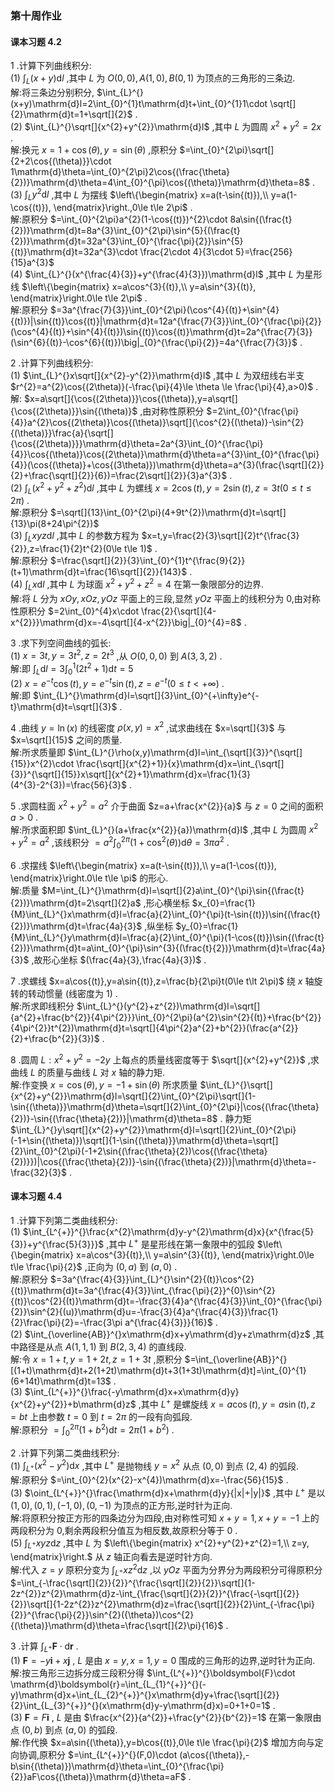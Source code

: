 ### 第十周作业

#### 课本习题 4.2

1 .计算下列曲线积分:
    \
    (1) $\int_{L}^{}(x+y)\mathrm{d}l$ ,其中 $L$ 为 $O(0,0),A(1,0),B(0,1)$ 为顶点的三角形的三条边.
    \
    解:将三条边分别积分, $\int_{L}^{}(x+y)\mathrm{d}l=2\int_{0}^{1}t\mathrm{d}t+\int_{0}^{1}1\cdot \sqrt[]{2}\mathrm{d}t=1+\sqrt[]{2}$ .
    \
    (2) $\int_{L}^{}\sqrt[]{x^{2}+y^{2}}\mathrm{d}l$ ,其中 $L$ 为圆周 $x^{2}+y^{2}=2x$ .
    \
    解:换元 $x=1+\cos{(\theta)},y=\sin{(\theta)}$ ,原积分 $=\int_{0}^{2\pi}\sqrt[]{2+2\cos{(\theta)}}\cdot 1\mathrm{d}\theta=\int_{0}^{2\pi}2\cos{(\frac{\theta}{2})}\mathrm{d}\theta=4\int_{0}^{\pi}\cos{(\theta)}\mathrm{d}\theta=8$ .
    \
    (3) $\int_{L}^{}y^{2}\mathrm{d}l$ ,其中 $L$ 为摆线 $\left\{\begin{matrix}
    x=a(t-\sin{(t)}),\\
    y=a(1-\cos{(t)}),
    \end{matrix}\right.,0\le t\le 2\pi$ .
    \
    解:原积分 $=\int_{0}^{2\pi}a^{2}(1-\cos{(t)})^{2}\cdot 8a\sin{(\frac{t}{2})}\mathrm{d}t=8a^{3}\int_{0}^{2\pi}\sin^{5}{(\frac{t}{2})}\mathrm{d}t=32a^{3}\int_{0}^{\frac{\pi}{2}}\sin^{5}{(t)}\mathrm{d}t=32a^{3}\cdot \frac{2\cdot 4}{3\cdot 5}=\frac{256}{15}a^{3}$ 
    \
    (4) $\int_{L}^{}(x^{\frac{4}{3}}+y^{\frac{4}{3}})\mathrm{d}l$ ,其中 $L$ 为星形线 $\left\{\begin{matrix}
    x=a\cos^{3}{(t)},\\
    y=a\sin^{3}{(t)},
    \end{matrix}\right.0\le t\le 2\pi$ .
    \
    解:原积分 $=3a^{\frac{7}{3}}\int_{0}^{2\pi}(\cos^{4}{(t)}+\sin^{4}{(t)})|\sin{(t)}\cos{(t)}|\mathrm{d}t=12a^{\frac{7}{3}}\int_{0}^{\frac{\pi}{2}}(\cos^{4}{(t)}+\sin^{4}{(t)})\sin{(t)}\cos{(t)}\mathrm{d}t=2a^{\frac{7}{3}}(\sin^{6}{(t)}-\cos^{6}{(t)})\big|_{0}^{\frac{\pi}{2}}=4a^{\frac{7}{3}}$ .
<br>

2 .计算下列曲线积分:
    \
    (1) $\int_{L}^{}x\sqrt[]{x^{2}-y^{2}}\mathrm{d}l$ ,其中 $L$ 为双纽线右半支 $r^{2}=a^{2}\cos{(2\theta)}(-\frac{\pi}{4}\le \theta \le \frac{\pi}{4},a>0)$ .
    \
    解: $x=a\sqrt[]{\cos{(2\theta)}}\cos{(\theta)},y=a\sqrt[]{\cos{(2\theta)}}\sin{(\theta)}$ ,由对称性原积分 $=2\int_{0}^{\frac{\pi}{4}}a^{2}\cos{(2\theta)}\cos{(\theta)}\sqrt[]{\cos^{2}{(\theta)}-\sin^{2}{(\theta)}}\frac{a}{\sqrt[]{\cos{(2\theta)}}}\mathrm{d}\theta=2a^{3}\int_{0}^{\frac{\pi}{4}}\cos{(\theta)}\cos{(2\theta)}\mathrm{d}\theta=a^{3}\int_{0}^{\frac{\pi}{4}}(\cos{(\theta)}+\cos{(3\theta)})\mathrm{d}\theta=a^{3}(\frac{\sqrt[]{2}}{2}+\frac{\sqrt[]{2}}{6})=\frac{2\sqrt[]{2}}{3}a^{3}$ .
    \
    (2) $\int_{L}^{}(x^{2}+y^{2}+z^{2})\mathrm{d}l$ ,其中 $L$ 为螺线 $x=2\cos{(t)},y=2\sin{(t)},z=3t(0\le t\le 2\pi)$ .
    \
    解:原积分 $=\sqrt[]{13}\int_{0}^{2\pi}(4+9t^{2})\mathrm{d}t=\sqrt[]{13}\pi(8+24\pi^{2})$ 
    \
    (3) $\int_{L}^{}xyz\mathrm{d}l$ ,其中 $L$ 的参数方程为 $x=t,y=\frac{2}{3}\sqrt[]{2}t^{\frac{3}{2}},z=\frac{1}{2}t^{2}(0\le t\le 1)$ .
    \
    解:原积分 $=\frac{\sqrt[]{2}}{3}\int_{0}^{1}t^{\frac{9}{2}}(t+1)\mathrm{d}t=\frac{16\sqrt[]{2}}{143}$ .
    \
    (4) $\int_{L}^{}x\mathrm{d}l$ ,其中 $L$ 为球面 $x^{2}+y^{2}+z^{2}=4$ 在第一象限部分的边界.
    \
    解:将 $L$ 分为 $xOy,xOz,yOz$ 平面上的三段,显然 $yOz$ 平面上的线积分为 0,由对称性原积分 $=2\int_{0}^{4}x\cdot \frac{2}{\sqrt[]{4-x^{2}}}\mathrm{d}x=-4\sqrt[]{4-x^{2}}\big|_{0}^{4}=8$ .
<br>

3 .求下列空间曲线的弧长:
    \
    (1) $x=3t,y=3t^{2},z=2t^{3}$ ,从 $O(0,0,0)$ 到 $A(3,3,2)$ .
    \
    解:即 $\int_{L}^{}\mathrm{d}l=3\int_{0}^{1}(2t^{2}+1)\mathrm{d}t=5$ 
    \
    (2) $x=e^{-t}\cos{(t)},y=e^{-t}\sin{(t)},z=e^{-t}(0\le t<+\infty)$ .
    \
    解:即 $\int_{L}^{}\mathrm{d}l=\sqrt[]{3}\int_{0}^{+\infty}e^{-t}\mathrm{d}t=\sqrt[]{3}$ .
<br>

4 .曲线 $y=\ln{(x)}$ 的线密度 $\rho(x,y)=x^{2}$ ,试求曲线在 $x=\sqrt[]{3}$ 与 $x=\sqrt[]{15}$ 之间的质量.
    \
    解:所求质量即 $\int_{L}^{}\rho(x,y)\mathrm{d}l=\int_{\sqrt[]{3}}^{\sqrt[]{15}}x^{2}\cdot \frac{\sqrt[]{x^{2}+1}}{x}\mathrm{d}x=\int_{\sqrt[]{3}}^{\sqrt[]{15}}x\sqrt[]{x^{2}+1}\mathrm{d}x=\frac{1}{3}(4^{3}-2^{3})=\frac{56}{3}$ .
<br>

5 .求圆柱面 $x^{2}+y^{2}=a^{2}$ 介于曲面 $z=a+\frac{x^{2}}{a}$ 与 $z=0$ 之间的面积 $a>0$ .
    \
    解:所求面积即 $\int_{L}^{}(a+\frac{x^{2}}{a})\mathrm{d}l$ ,其中 $L$ 为圆周 $x^{2}+y^{2}=a^{2}$ ,该线积分 $=a^{2}\int_{0}^{2\pi}(1+\cos^{2}{(\theta)})\mathrm{d}\theta=3\pi a^{2}$ .
<br>

6 .求摆线 $\left\{\begin{matrix}
x=a(t-\sin{(t)}),\\
y=a(1-\cos{(t)}),
\end{matrix}\right.0\le t\le \pi$ 的形心.
    \
    解:质量 $M=\int_{L}^{}\mathrm{d}l=\sqrt[]{2}a\int_{0}^{\pi}\sin{(\frac{t}{2})}\mathrm{d}t=2\sqrt[]{2}a$ ,形心横坐标 $x_{0}=\frac{1}{M}\int_{L}^{}x\mathrm{d}l=\frac{a}{2}\int_{0}^{\pi}(t-\sin{(t)})\sin{(\frac{t}{2})}\mathrm{d}t=\frac{4a}{3}$ ,纵坐标 $y_{0}=\frac{1}{M}\int_{L}^{}y\mathrm{d}l=\frac{a}{2}\int_{0}^{\pi}(1-\cos{(t)})\sin{(\frac{t}{2})}\mathrm{d}t=a\int_{0}^{\pi}\sin^{3}{(\frac{t}{2})}\mathrm{d}t=\frac{4a}{3}$ ,故形心坐标 $(\frac{4a}{3},\frac{4a}{3})$ .
<br>

7 .求螺线 $x=a\cos{(t)},y=a\sin{(t)},z=\frac{b}{2\pi}t(0\le t\lt 2\pi)$ 绕 $x$ 轴旋转的转动惯量 (线密度为 1) .
    \
    解:所求即线积分 $\int_{L}^{}(y^{2}+z^{2})\mathrm{d}l=\sqrt[]{a^{2}+\frac{b^{2}}{4\pi^{2}}}\int_{0}^{2\pi}(a^{2}\sin^{2}{(t)}+\frac{b^{2}}{4\pi^{2}}t^{2})\mathrm{d}t=\sqrt[]{4\pi^{2}a^{2}+b^{2}}(\frac{a^{2}}{2}+\frac{b^{2}}{3})$ .
<br>

8 .圆周 $L:x^{2}+y^{2}=-2y$ 上每点的质量线密度等于 $\sqrt[]{x^{2}+y^{2}}$ ,求曲线 $L$ 的质量与曲线 $L$ 对 $x$ 轴的静力矩.
    \
    解:作变换 $x=\cos{(\theta)},y=-1+\sin{(\theta)}$ 所求质量 $\int_{L}^{}\sqrt[]{x^{2}+y^{2}}\mathrm{d}l=\sqrt[]{2}\int_{0}^{2\pi}\sqrt[]{1-\sin{(\theta)}}\mathrm{d}\theta=\sqrt[]{2}\int_{0}^{2\pi}|\cos{(\frac{\theta}{2})}-\sin{(\frac{\theta}{2})}|\mathrm{d}\theta=8$ .
    静力矩 $\int_{L}^{}y\sqrt[]{x^{2}+y^{2}}\mathrm{d}l=\sqrt[]{2}\int_{0}^{2\pi}(-1+\sin{(\theta)})\sqrt[]{1-\sin{(\theta)}}\mathrm{d}\theta=\sqrt[]{2}\int_{0}^{2\pi}(-1+2\sin{(\frac{\theta}{2})\cos{(\frac{\theta}{2})}})|\cos{(\frac{\theta}{2})}-\sin{(\frac{\theta}{2})}|\mathrm{d}\theta=-\frac{32}{3}$ .
<br>

#### 课本习题 4.4

1 .计算下列第二类曲线积分:
    \
    (1) $\int_{L^{+}}^{}\frac{x^{2}\mathrm{d}y-y^{2}\mathrm{d}x}{x^{\frac{5}{3}}+y^{\frac{5}{3}}}$ ,其中 $L^{+}$ 是星形线在第一象限中的弧段 $\left\{\begin{matrix}
    x=a\cos^{3}{(t)},\\
    y=a\sin^{3}{(t)},
    \end{matrix}\right.0\le t\le \frac{\pi}{2}$ ,正向为 $(0,a)$ 到 $(a,0)$ .
    \
    解:原积分 $=3a^{\frac{4}{3}}\int_{L}^{}\sin^{2}{(t)}\cos^{2}{(t)}\mathrm{d}t=3a^{\frac{4}{3}}\int_{\frac{\pi}{2}}^{0}\sin^{2}{(t)}\cos^{2}{(t)}\mathrm{d}t=-\frac{3}{4}a^{\frac{4}{3}}\int_{0}^{\frac{\pi}{2}}\sin^{2}{(u)}\mathrm{d}u=-\frac{3}{4}a^{\frac{4}{3}}\frac{1}{2}\frac{\pi}{2}=-\frac{3\pi a^{\frac{4}{3}}}{16}$ .
    \
    (2) $\int_{\overline{AB}}^{}x\mathrm{d}x+y\mathrm{d}y+z\mathrm{d}z$ ,其中路径是从点 $A(1,1,1)$ 到 $B(2,3,4)$ 的直线段.
    \
    解:令 $x=1+t,y=1+2t,z=1+3t$ ,原积分 $=\int_{\overline{AB}}^{}[(1+t)\mathrm{d}t+2(1+2t)\mathrm{d}t+3(1+3t)\mathrm{d}t]=\int_{0}^{1}(6+14t)\mathrm{d}t=13$ .
    \
    (3) $\int_{L^{+}}^{}\frac{-y\mathrm{d}x+x\mathrm{d}y}{x^{2}+y^{2}}+b\mathrm{d}z$ ,其中 $L^{+}$ 是螺旋线 $x=a\cos{(t)},y=a\sin{(t)},z=bt$ 上由参数 $t=0$ 到 $t=2\pi$ 的一段有向弧段.
    \
    解:原积分 $=\int_{0}^{2\pi}(1+b^{2})\mathrm{d}t=2\pi(1+b^{2})$ .
<br>

2 .计算下列第二类曲线积分:
    \
    (1) $\int_{L^{+}}^{}(x^{2}-y^{2})\mathrm{d}x$ ,其中 $L^{+}$ 是抛物线 $y=x^{2}$ 从点 $(0,0)$ 到点 $(2,4)$ 的弧段.
    \
    解:原积分 $=\int_{0}^{2}(x^{2}-x^{4})\mathrm{d}x=-\frac{56}{15}$ .
    \
    (3) $\oint_{L^{+}}^{}\frac{\mathrm{d}x+\mathrm{d}y}{|x|+|y|}$ ,其中 $L^{+}$ 是以 $(1,0),(0,1),(-1,0),(0,-1)$ 为顶点的正方形,逆时针为正向.
    \
    解:将原积分按正方形的四条边分为四段,由对称性可知 $x+y=1,x+y=-1$ 上的两段积分为 0,剩余两段积分值互为相反数,故原积分等于 0 .
    \
    (5) $\int_{L^{+}}^{}xyz\mathrm{d}z$ ,其中 $L$ 为 $\left\{\begin{matrix}
    x^{2}+y^{2}+z^{2}=1,\\
    z=y,
    \end{matrix}\right.$ 从 $z$ 轴正向看去是逆时针方向.
    \
    解:代入 $z=y$ 原积分变为 $\int_{L^{+}}^{}xz^{2}\mathrm{d}z$ ,以 $yOz$ 平面为分界分为两段积分可得原积分 $=\int_{-\frac{\sqrt[]{2}}{2}}^{\frac{\sqrt[]{2}}{2}}\sqrt[]{1-2z^{2}}z^{2}\mathrm{d}z-\int_{\frac{\sqrt[]{2}}{2}}^{\frac{-\sqrt[]{2}}{2}}\sqrt[]{1-2z^{2}}z^{2}\mathrm{d}z=\frac{\sqrt[]{2}}{2}\int_{-\frac{\pi}{2}}^{\frac{\pi}{2}}\sin^{2}({\theta})\cos^{2}{(\theta)}\mathrm{d}\theta=\frac{\sqrt[]{2}\pi}{16}$ .
<br>

3 .计算 $\int_{L^{+}}^{}\boldsymbol{F}\cdot \mathrm{d}\boldsymbol{r}$ .
    \
    (1) $\boldsymbol{F}=-y\boldsymbol{i}+x\boldsymbol{j}$ , $L$ 是由 $x=y,x=1,y=0$ 围成的三角形的边界,逆时针为正向.
    \
    解:按三角形三边拆分成三段积分得 $\int_{L^{+}}^{}\boldsymbol{F}\cdot \mathrm{d}\boldsymbol{r}=\int_{L_{1}^{+}}^{}(-y)\mathrm{d}x+\int_{L_{2}^{+}}^{}x\mathrm{d}y+\frac{\sqrt[]{2}}{2}\int_{L_{3}^{+}}^{}(x\mathrm{d}y-y\mathrm{d}x)=0+1+0=1$ .
    \
    (3) $\boldsymbol{F}=F\boldsymbol{i}$ , $L$ 是由 $\frac{x^{2}}{a^{2}}+\frac{y^{2}}{b^{2}}=1$ 在第一象限由点 $(0,b)$ 到点 $(a,0)$ 的弧段.
    \
    解:作代换 $x=a\sin{(\theta)},y=b\cos{(t)},0\le t\le \frac{\pi}{2}$ 增加方向与定向协调,原积分 $=\int_{L^{+}}^{}(F,0)\cdot (a\cos{(\theta)},-b\sin{(\theta)})\mathrm{d}\theta=\int_{0}^{\frac{\pi}{2}}aF\cos{(\theta)}\mathrm{d}\theta=aF$ .
<br>
